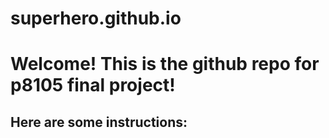 # superhero.github.io

# Welcome! This is the github repo for p8105 final project!

## Here are some instructions: